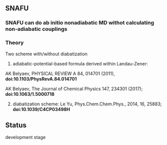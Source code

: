 ## SNAFU 

### SNAFU can do ab initio nonadiabatic MD withot calculating non-adiabatic couplings

### Theory
Two scheme with/without diabatization

1) adiabatic-potential-based formula derived within Landau-Zener:

AK Belyaev, PHYSICAL REVIEW A 84, 014701 (2011), **doi:10.1103/PhysRevA.84.014701**

AK Belyaev, The Journal of Chemical Physics 147, 234301 (2017); **doi:10.1063/1.5000718**

2) diabatization scheme: Le Yu, Phys.Chem.Chem.Phys., 2014, 16, 25883; **doi:10.1039/C4CP03498H**

## Status
development stage
